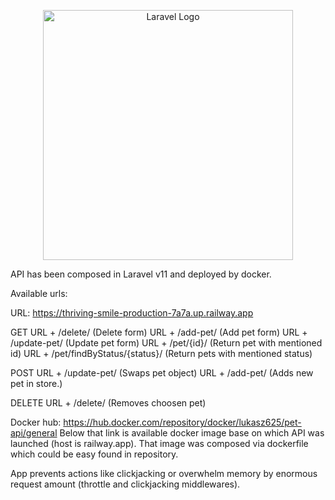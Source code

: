 <p align="center"><a href="https://laravel.com" target="_blank"><img src="https://raw.githubusercontent.com/laravel/art/master/logo-lockup/5%20SVG/2%20CMYK/1%20Full%20Color/laravel-logolockup-cmyk-red.svg" width="400" alt="Laravel Logo"></a></p>

API has been composed in Laravel v11 and deployed by docker.

Available urls:

URL: https://thriving-smile-production-7a7a.up.railway.app

GET
     URL + /delete/ (Delete form)
     URL + /add-pet/ (Add pet form)
     URL + /update-pet/ (Update pet form)
     URL + /pet/{id}/ (Return pet with mentioned id)
     URL + /pet/findByStatus/{status}/ (Return pets with mentioned status)

POST
     URL + /update-pet/ (Swaps pet object)
     URL + /add-pet/ (Adds new pet in store.)

DELETE
     URL + /delete/ (Removes choosen pet)

Docker hub: https://hub.docker.com/repository/docker/lukasz625/pet-api/general
Below that link is available docker image base on which API was launched (host is railway.app). That image was composed via dockerfile which could be easy found in repository.

App prevents actions like clickjacking or overwhelm memory by enormous request amount (throttle and clickjacking middlewares).
